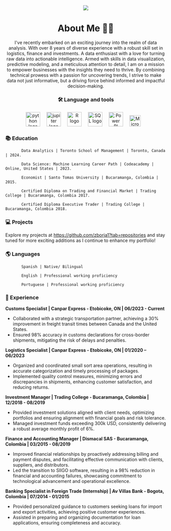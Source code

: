 <div align="center">
  
<img src="https://github.com/zborja1/zborja1/assets/155580520/dcf4f872-e2e2-424b-88a7-5bfbe6bd8b45">



# About Me 👩‍💻

I've recently embarked on an exciting journey into the realm of data analysis. 
With over 8 years of diverse experience with a robust skill set in logistics, finance and investments.
A data enthusiast with a love for turning raw data into actionable intelligence. Armed with skills in data visualization, predictive modeling, and a meticulous attention to detail, I am on a mission to empower businesses with the insights they need to thrive. By combining technical prowess with a passion for uncovering trends, I strive to make data not just informative, but a driving force behind informed and impactful decision-making.

### 🛠 Language and tools 

###


<img src="https://download.logo.wine/logo/Python_(programming_language)/Python_(programming_language)-Logo.wine.png" height="45" alt="python logo"  />
<img width="12" />

<img src="https://cdn.icon-icons.com/icons2/2699/PNG/512/jupyter_logo_icon_169453.png" height="45" alt="jupiter logo"  />
<img width="12" />

<img src="https://cdn4.iconfinder.com/data/icons/logos-and-brands/512/285_R_Project_logo-512.png" height="45" alt="R logo"  />
<img width="12" />

<img src="https://1000logos.net/wp-content/uploads/2020/08/MySQL-Logo.png" height="45" alt="SQL logo"  />
<img width="12" />

<img src="https://logohistory.net/wp-content/uploads/2023/05/Power-BI-Symbol.png" height="45" alt="Power BI logo"  />
<img width="12" />

<img src="https://encrypted-tbn0.gstatic.com/images?q=tbn:ANd9GcRKqbHZLagnQdkt_YzWUXPL-q0VLtt82o6J0Q&usqp=CAU" height="35" alt="Microsof logo"  />
<img width="12" />

</div>

### 📚 Education 

           Data Analytics | Toronto School of Management | Toronto, Canada | 2024.

           Data Science: Machine Learning Career Path | Codeacademy | Online, United States | 2023.
           
           Economist | Santo Tomas University | Bucaramanga, Colombia | 2015.

           Certified Diploma on Trading and Financial Market | Trading College | Bucaramanga, Colombia 2017.

           Certified Diploma Executive Trader | Trading College | Bucaramanga, Colombia 2018.
           
###

<h3 align="left">💻  Projects </h3>

Explore my projects at https://github.com/zborja1?tab=repositories and stay tuned for more exciting additions as I continue to enhance my portfolio!


###

<h3 align="left">🌎 Languages </h3>

           Spanish | Native/ Bilingual 

           English | Professional working proficiency 	
           
           Portuguese | Professional working proficiency
           
###
<h3 align="left">📑 Experience </h3>

**Customs Specialist | Canpar Express - Etobicoke, ON | 06/2023 - Current**
- Collaborated with a strategic transportation partner, achieving a 30% improvement in freight transit times between Canada and the United States.
- Ensured 98% accuracy in customs declarations for cross-border shipments, mitigating the risk of delays and penalties.
  
**Logistics Specialist | Canpar Express - Etobicoke, ON | 01/2020 – 06/2023**
- Organized and coordinated small sort area operations, resulting in accurate categorization and timely processing of packages.
- Implemented quality control measures, minimizing errors and discrepancies in shipments, enhancing customer satisfaction, and reducing returns.

**Investment Manager | Trading College - Bucaramanga, Colombia | 12/2018 - 08/2019**
- Provided investment solutions aligned with client needs, optimizing portfolios and ensuring alignment with financial goals and risk tolerance.
- Managed investment funds exceeding 300k USD, consistently delivering a robust average monthly profit of 6%.
  
**Finance and Accounting Manager | Dismacal SAS - Bucaramanga, Colombia | 03/2015 - 08/2019**
- Improved financial relationships by proactively addressing billing and payment disputes, and facilitating effective communication with clients, suppliers, and distributors.
- Led the transition to SIIGO software, resulting in a 98% reduction in financial and accounting failures, showcasing commitment to technological advancement and operational excellence.
  
**Banking Specialist in Foreign Trade (Internship) | Av Villas Bank - Bogota, Colombia | 07/2014 - 01/2015**
- Provided personalized guidance to customers seeking loans for import and export activities, achieving positive customer experiences.
- Assisted in preparing and organizing documentation for loan applications, ensuring completeness and accuracy.



